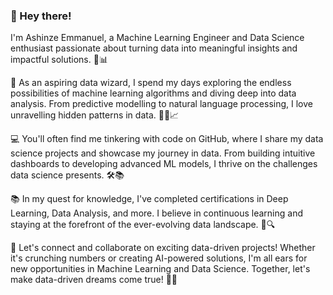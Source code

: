 

### 👋 Hey there!
I'm Ashinze Emmanuel, a Machine Learning Engineer and Data Science enthusiast passionate about turning data into meaningful insights and impactful solutions. 🤖📊

🚀 As an aspiring data wizard, I spend my days exploring the endless possibilities of machine learning algorithms and diving deep into data analysis. From predictive modelling to natural language processing, I love unravelling hidden patterns in data. 🧙‍♂️📈

💻 You'll often find me tinkering with code on GitHub, where I share my data science projects and showcase my journey in data. From building intuitive dashboards to developing advanced ML models, I thrive on the challenges data science presents. 🛠️📚

📚 In my quest for knowledge, I've completed certifications in Deep Learning, Data Analysis, and more. I believe in continuous learning and staying at the forefront of the ever-evolving data landscape. 🌱🔍

🌟 Let's connect and collaborate on exciting data-driven projects! Whether it's crunching numbers or creating AI-powered solutions, I'm all ears for new opportunities in Machine Learning and Data Science. Together, let's make data-driven dreams come true! 🤝🔥



